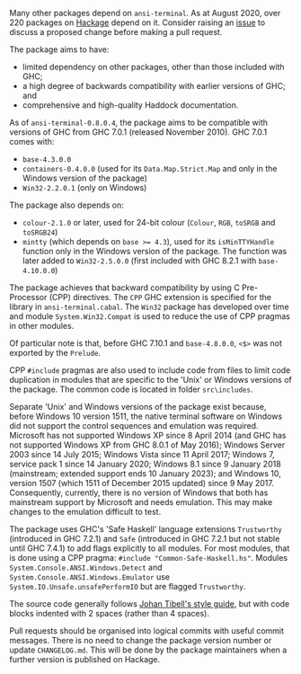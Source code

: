 Many other packages depend on `ansi-terminal`. As at August 2020, over 220
packages on [Hackage](https:https://hackage.haskell.org/) depend on it. Consider
raising an [issue](https://github.com/feuerbach/ansi-terminal/issues) to
discuss a proposed change before making a pull request.

The package aims to have:
* limited dependency on other packages, other than those included with
  GHC;
* a high degree of backwards compatibility with earlier versions of GHC; and
* comprehensive and high-quality Haddock documentation.

As of `ansi-terminal-0.8.0.4`, the package aims to be compatible with versions
of GHC from GHC 7.0.1 (released November 2010). GHC 7.0.1 comes with:
* `base-4.3.0.0`
* `containers-0.4.0.0` (used for its `Data.Map.Strict.Map` and only in the
  Windows version of the package)
* `Win32-2.2.0.1` (only on Windows)

The package also depends on:
* `colour-2.1.0` or later, used for 24-bit colour (`Colour`, `RGB`, `toSRGB` and
  `toSRGB24`)
* `mintty` (which depends on `base >= 4.3`), used for its `isMinTTYHandle`
  function only in the Windows version of the package. The function was later
  added to `Win32-2.5.0.0` (first included with GHC 8.2.1 with `base-4.10.0.0`)

The package achieves that backward compatibility by using C Pre-Processor (CPP)
directives. The `CPP` GHC extension is specified for the library in
`ansi-terminal.cabal`. The `Win32` package has developed over time and module
`System.Win32.Compat` is used to reduce the use of CPP pragmas in other modules.

Of particular note is that, before GHC 7.10.1 and `base-4.8.0.0`, `<$>` was not
exported by the `Prelude`.

CPP `#include` pragmas are also used to include code from files to limit code
duplication in modules that are specific to the 'Unix' or Windows versions of
the package. The common code is located in folder `src\includes`.

Separate 'Unix' and Windows versions of the package exist because, before
Windows 10 version 1511, the native terminal software on Windows did not support
the control sequences and emulation was required. Microsoft has not supported
Windows XP since 8 April 2014 (and GHC has not supported Windows XP from
GHC 8.0.1 of May 2016); Windows Server 2003 since 14 July 2015; Windows Vista
since 11 April 2017; Windows 7, service pack 1 since 14 January 2020;
Windows 8.1 since 9 January 2018 (mainstream; extended support ends
10 January 2023); and Windows 10, version 1507 (which 1511 of December 2015
updated) since 9 May 2017. Consequently, currently, there is no version of
Windows that both has mainstream support by Microsoft and needs emulation. This
may make changes to the emulation difficult to test.

The package uses GHC's 'Safe Haskell' language extensions `Trustworthy`
(introduced in GHC 7.2.1) and `Safe` (introduced in GHC 7.2.1 but not stable
until GHC 7.4.1) to add flags explicitly to all modules. For most modules, that
is done using a CPP pragma: `#include "Common-Safe-Haskell.hs"`. Modules
`System.Console.ANSI.Windows.Detect` and `System.Console.ANSI.Windows.Emulator`
use `System.IO.Unsafe.unsafePerformIO` but are flagged `Trustworthy`.

The source code generally follows
[Johan Tibell's style guide](https://github.com/tibbe/haskell-style-guide), but
with code blocks indented with 2 spaces (rather than 4 spaces).

Pull requests should be organised into logical commits with useful commit
messages. There is no need to change the package version number or update
`CHANGELOG.md`. This will be done by the package maintainers when a further
version is published on Hackage.
